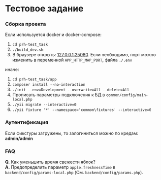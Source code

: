 # Тестовое задание

### Сборка проекта

Если используется docker и docker-compose:
1. `cd prh-test_task`
2. `./build_dev.sh`
3. В браузере открыть: [127.0.0.1:25080](http://127.0.0.1:25080). Если необходимо, порт можно изменить в переменной `APP_HTTP_MAP_PORT`, файла `./.env`

иначе:
1. `cd prh-test_task/app`
2. `composer install --no-interaction`
3. `./init --env=Development --overwrite=All --delete=All`
4. Прописать параметры подключения к БД в `common/config/main-local.php`
5. `./yii migrate --interactive=0`
6. `./yii fixture '*' --namespace='common\fixtures' --interactive=0`

### Аутентификация
Если фикстуры загружены, то залогиниться можно по кредам: **admin/admin**

### FAQ

**Q.** Как уменьшить время свежести яблок?  
**A.** Предопределить параметр `apple.freshnessTime` в `backend/config/params-local.php` (См. `backend/config/params.php`).  